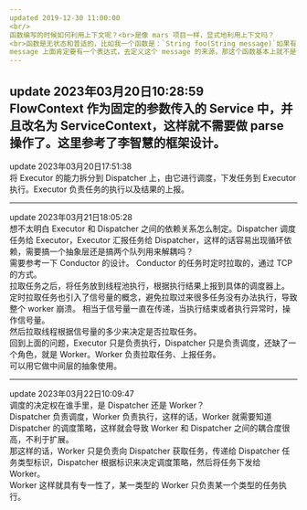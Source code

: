 ```yaml
---
updated 2019-12-30 11:00:00
<br/>
函数编写的时候如何利用上下文呢？<br>是像 mars 项目一样，显式地利用上下文吗？
<br>函数是无状态和普适的，比如我一个函数是：`String foo(String message)`如果有 Context 和流程的概念，我就需要确定这个 message 参数是怎么来的。
message 上面肯定要有一个表达式，去定义这个 message 的来源，那这个函数基本上就不是普适的了，因为它的来源就是固定的了。
---
```

update 2023年03月20日10:28:59
<br/>
FlowContext 作为固定的参数传入的 Service 中，并且改名为 ServiceContext，这样就不需要做 parse 操作了。这里参考了李智慧的框架设计。
---
update 2023年03月20日17:51:38
<br/>
将 Executor 的能力拆分到 Dispatcher 上，由它进行调度，下发任务到 Executor 执行。Executor 负责任务的执行以及结果的上报。

---
update 2023年03月21日18:05:28
<br/>
想不太明白 Executor 和 Dispatcher 之间的依赖关系怎么制定。Dispatcher 调度任务给 Executor，Executor 汇报任务给 Dispatcher，这样的话容易出现循环依赖，需要搞一个抽象层还是搞两个队列用来解耦吗？
<br/>
需要参考一下 Conductor 的设计。
Conductor 的任务时定时拉取的，通过 TCP 的方式。<br/>拉取任务之后，将任务放到线程池执行，根据执行结果上报到具体的调度器上。<br/>定时拉取任务也引入了信号量的概念，避免拉取过来很多任务没有办法执行，导致整个 worker 崩溃。
相当于信号量一直在传递，当执行结束或者执行异常时，操作信号量。<br/>
然后拉取线程根据信号量的多少来决定是否拉取任务。<br>
回到上面的问题，Executor 只是负责执行，Dispatcher 只是负责调度，还缺了一个角色，就是 Worker。Worker 负责拉取任务、上报任务。<br/>
可以用它做中间层的抽象使用。

---
update 2023年03月22日10:09:47
<br/>
调度的决定权在谁手里，是 Dispatcher 还是 Worker？<br/>
Dispatcher 负责调度，Worker 负责执行，这样的话，Worker 就需要知道 Dispatcher 的调度策略，这样就会导致 Worker 和 Dispatcher 之间的耦合度很高，不利于扩展。<br/>
那这样的话，Worker 只是负责向 Dispatcher 获取任务，传递给 Dispatcher 任务类型标识，Dispatcher 根据标识来决定调度策略，然后将任务下发给 Worker。<br/>
Worker 这样就具有专一性了，某一类型的 Worker 只负责某一个类型的任务执行。<br/>
